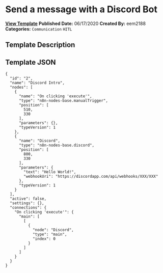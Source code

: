 # Send a message with a Discord Bot

**[View Template](https://n8n.io/workflows/410-/)**  **Published Date:** 06/17/2020  **Created By:** eem2188  **Categories:** `Communication` `HITL`  

## Template Description



## Template JSON

```
{
  "id": "2",
  "name": "Discord Intro",
  "nodes": [
    {
      "name": "On clicking 'execute'",
      "type": "n8n-nodes-base.manualTrigger",
      "position": [
        510,
        330
      ],
      "parameters": {},
      "typeVersion": 1
    },
    {
      "name": "Discord",
      "type": "n8n-nodes-base.discord",
      "position": [
        800,
        330
      ],
      "parameters": {
        "text": "Hello World!",
        "webhookUri": "https://discordapp.com/api/webhooks/XXX/XXX"
      },
      "typeVersion": 1
    }
  ],
  "active": false,
  "settings": {},
  "connections": {
    "On clicking 'execute'": {
      "main": [
        [
          {
            "node": "Discord",
            "type": "main",
            "index": 0
          }
        ]
      ]
    }
  }
}
```
